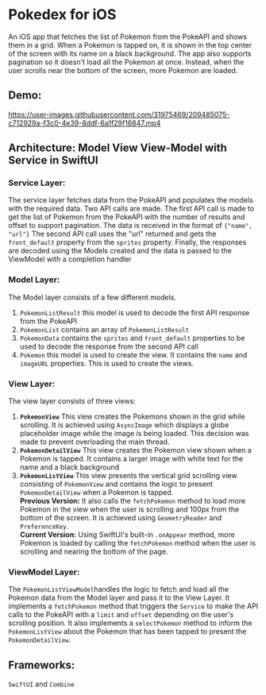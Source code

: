 # Pokedex for iOS


An iOS app that fetches the list of Pokemon from the PokeAPI and shows them in a grid. When a Pokemon is tapped on, it is shown in the top center of the screen with its name on a black background. The app also supports pagination so it doesn't load all the Pokemon at once. Instead, when the user scrolls near the bottom of the screen, more Pokemon are loaded.

## Demo:
https://user-images.githubusercontent.com/31975469/209485075-c712929a-f3c0-4e39-8ddf-6a1f29f16847.mp4

## Architecture: Model View View-Model with Service in SwiftUI
### Service Layer:
The service layer fetches data from the PokeAPI and populates the models with the required data. Two API calls are made.
The first API call is made to get the list of Pokemon from the PokeAPI with the number of results and offset to support pagination. The data is received in the format of `{"name", "url"}`
The second API call uses the "url" returned and gets the `front_default` property from the `sprites` property.
Finally, the responses are decoded using the Models created and the data is passed to the ViewModel with a completion handler

### Model Layer:
The Model layer consists of a few different models.
1. `PokemonListResult` this model is used to decode the first API response from the PokeAPI
2. `PokemonList` contains an array of `PokemonListResult`
3. `PokemonData` contains the `sprites` and `front_default` properties to be used to decode the response from the second API call
4. `Pokemon` this model is used to create the view. It contains the `name` and `imageURL` properties. This is used to create the views.

### View Layer:
The view layer consists of three views:
1. **`PokemonView`**
  This view creates the Pokemons shown in the grid while scrolling. It is achieved using `AsyncImage` which displays a globe placeholder image while the image is being loaded. This decision was made to prevent overloading the main thread.
2. **`PokemonDetailView`**
  This view creates the Pokemon view shown when a Pokemon is tapped. It contains a larger image with white text for the name and a black background
3. **`PokemonListView`**
  This view presents the vertical grid scrolling view consisting of `PokemonView` and contains the logic to present `PokemonDetailView` when a Pokemon is tapped.  
  **Previous Version:** It also calls the `fetchPokemon` method to load more Pokemon in the view when the user is scrolling and 100px from the bottom of the screen. It is achieved using `GeometryReader` and `PreferenceKey`.  
  **Current Version:** Using SwiftUI's built-in `.onAppear` method, more Pokemon is loaded by calling the `fetchPokemon` method when the user is scrolling and nearing the bottom of the page.
  
  ### ViewModel Layer:
  The `PokemonListViewModel`handles the logic to fetch and load all the Pokemon data from the Model layer and pass it to the View Layer.
It implements a `fetchPokemon` method that triggers the `Service` to make the API calls to the PokeAPI with a `limit` and `offset` depending on the user's scrolling position.
It also implements a `selectPokemon` method to inform the `PokemonListView` about the Pokemon that has been tapped to present the `PokemonDetailView`.

## Frameworks:
`SwiftUI` and `Combine`
